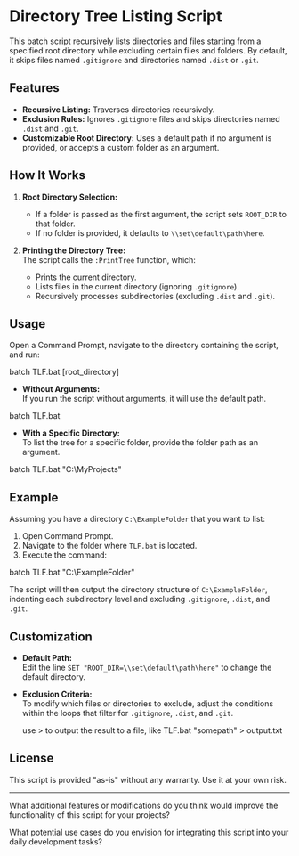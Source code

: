# Directory Tree Listing Script

This batch script recursively lists directories and files starting from a specified root directory while excluding certain files and folders. By default, it skips files named `.gitignore` and directories named `.dist` or `.git`.

## Features

- **Recursive Listing:** Traverses directories recursively.
- **Exclusion Rules:** Ignores `.gitignore` files and skips directories named `.dist` and `.git`.
- **Customizable Root Directory:** Uses a default path if no argument is provided, or accepts a custom folder as an argument.

## How It Works

1. **Root Directory Selection:**  
   - If a folder is passed as the first argument, the script sets `ROOT_DIR` to that folder.
   - If no folder is provided, it defaults to `\\set\default\path\here`.

2. **Printing the Directory Tree:**  
   The script calls the `:PrintTree` function, which:
   - Prints the current directory.
   - Lists files in the current directory (ignoring `.gitignore`).
   - Recursively processes subdirectories (excluding `.dist` and `.git`).

## Usage

Open a Command Prompt, navigate to the directory containing the script, and run:

<code-language-used>batch
TLF.bat [root_directory]
</code-language-used>

- **Without Arguments:**  
  If you run the script without arguments, it will use the default path.

<code-language-used>batch
TLF.bat
</code-language-used>

- **With a Specific Directory:**  
  To list the tree for a specific folder, provide the folder path as an argument.

<code-language-used>batch
TLF.bat "C:\MyProjects"
</code-language-used>

## Example

Assuming you have a directory `C:\ExampleFolder` that you want to list:

1. Open Command Prompt.
2. Navigate to the folder where `TLF.bat` is located.
3. Execute the command:

<code-language-used>batch
TLF.bat "C:\ExampleFolder"
</code-language-used>

The script will then output the directory structure of `C:\ExampleFolder`, indenting each subdirectory level and excluding `.gitignore`, `.dist`, and `.git`.

## Customization

- **Default Path:**  
  Edit the line `SET "ROOT_DIR=\\set\default\path\here"` to change the default directory.

- **Exclusion Criteria:**  
  To modify which files or directories to exclude, adjust the conditions within the loops that filter for `.gitignore`, `.dist`, and `.git`.

  use > to output the result to a file, like TLF.bat "somepath" > output.txt
  

## License

This script is provided "as-is" without any warranty. Use it at your own risk.

---

What additional features or modifications do you think would improve the functionality of this script for your projects?

What potential use cases do you envision for integrating this script into your daily development tasks?
